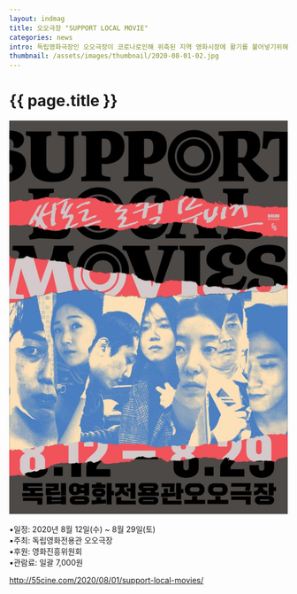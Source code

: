 ```yaml
---
layout: indmag
title: 오오극장 "SUPPORT LOCAL MOVIE"
categories: news
intro: 독립영화극장인 오오극장이 코로나로인해 위축된 지역 영화시장에 활기를 불어넣기위해 기획전을 준비했다. 
thumbnail: /assets/images/thumbnail/2020-08-01-02.jpg
---
```

# {{ page.title }}
![logo](/assets/images/post/2020-08-01-02-01.jpg)


▪일정: 2020년 8월 12일(수) ~ 8월 29일(토)  
▪주최: 독립영화전용관 오오극장  
▪후원: 영화진흥위원회  
▪관람료: 일괄 7,000원  

http://55cine.com/2020/08/01/support-local-movies/